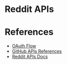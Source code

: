 # Reddit APIs



# References

- [OAuth Flow](https://github.com/reddit-archive/reddit/wiki/OAuth2)
- [GitHub APIs References](https://github.com/reddit-archive/reddit/wiki/API)
- [Reddit APIs Docs](https://www.reddit.com/dev/api)